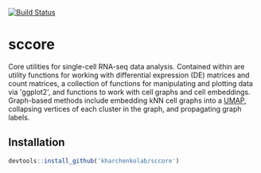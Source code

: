 [![Build Status](https://travis-ci.com/kharchenkolab/sccore.svg?branch=master)](https://travis-ci.com/github/kharchenkolab/sccore)

# sccore
Core utilities for single-cell RNA-seq data analysis. Contained within are utility functions for working with differential expression (DE) matrices and count matrices, a collection of functions for manipulating and plotting data via 'ggplot2', and functions to work with cell graphs and cell embeddings. Graph-based methods include embedding kNN cell graphs into a [UMAP](https://github.com/lmcinnes/umap), collapsing vertices of each cluster in the graph, and propagating graph labels.
 
## Installation

```r
devtools::install_github('kharchenkolab/sccore')
```